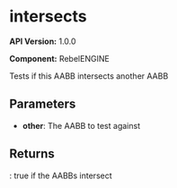 # intersects

**API Version:** 1.0.0

**Component:** RebelENGINE

Tests if this AABB intersects another AABB

## Parameters

- **other**: The AABB to test against

## Returns

: true if the AABBs intersect

